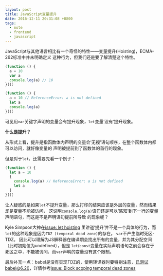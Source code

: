 ```yaml
---
layout: post
title: JavaScript变量提升
date: 2016-12-11 20:31:08 +0800
tags:
  - note
  - frontend
  - javascript
---
```


JavaScript与其他语言相比有一个奇怪的特性——变量提升(Hoisting)，ECMA-262标准中并未明确定义
这种行为，但我们还是要了解清楚这个特性。

```js
(function () {
  a = 10
  var a
  console.log(a) // 10
}())

(function () {
  a = 10 // ReferenceError: a is not defined
  let a
  console.log(a)
}())
```

可见用`var`关键字声明的变量会有提升现象，`let`变量‘没有’提升现象。

**什么是提升？**

从形式上看，提升是指函数体内声明的变量会‘无视’语句顺序，在整个函数体内都可以访问，就好像变量的
声明被提前到了函数体的首行的现象。

但是对于`let`，还需要先看一个例子：

```js
(function () {
  let a = 10
  {
    console.log(a) // ReferenceError: a is not defined
    let a
  }
}())
```

让人疑惑的是如果`let`不提升变量，那么打印的结果应该是外层的变量，然而结果却是变量不能被访问，
这说明`console.log(a)`语句还是可以‘感知’到下一行的变量声明语句，而这是不是声明语句提前所导致
的现象呢？

Kyle Simpson大神在[issue: let hoisting](https://github.com/getify/You-Dont-Know-JS/issues/767#issuecomment-227946671)
里讲道‘提升’并不是一个具体的行为，而`let`的这种现象是因为`TDZ (temporal dead zone)`的存在，
`var`不产生临时死区-TDZ。
因此可以理解为JS解释器在编译期会找出所有的变量，并为其分配空间（此时初始值为undefined），但是
`let`/`const`变量在实际声明语句之前会存在于死区之中，不能被访问，而`var`声明的变量没有这个限制。

最后补充一点：babel是没有实现TDZ的，使用转译器时要特别注意，已测试babel@6.20，详情参考[issue: Block scoping temporal dead zones](https://github.com/babel/babel/issues/563#issuecomment-70920215)
